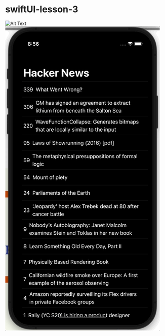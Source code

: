 # swiftUI-lesson-3

![Alt Text](https://media.giphy.com/media/vFKqnCdLPNOKc/giphy.gif)
![Alt Text](snapshot-1.gif)
